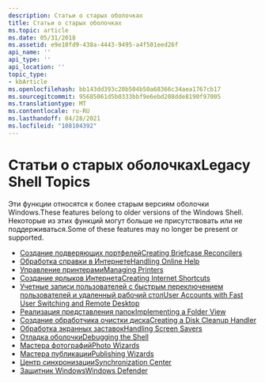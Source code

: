 ```yaml
---
description: Статьи о старых оболочках
title: Статьи о старых оболочках
ms.topic: article
ms.date: 05/31/2018
ms.assetid: e9e10fd9-438a-4443-9495-a4f501eed26f
api_name: ''
api_type: ''
api_location: ''
topic_type:
- kbArticle
ms.openlocfilehash: bb143dd393c20b504b50a68366c34aea1767cb17
ms.sourcegitcommit: 95685061d5b0333bbf9e6ebd208dde8190f97005
ms.translationtype: MT
ms.contentlocale: ru-RU
ms.lasthandoff: 04/28/2021
ms.locfileid: "108104392"
---
```

# <a name="legacy-shell-topics"></a><span data-ttu-id="28404-103">Статьи о старых оболочках</span><span class="sxs-lookup"><span data-stu-id="28404-103">Legacy Shell Topics</span></span>

<span data-ttu-id="28404-104">Эти функции относятся к более старым версиям оболочки Windows.</span><span class="sxs-lookup"><span data-stu-id="28404-104">These features belong to older versions of the Windows Shell.</span></span> <span data-ttu-id="28404-105">Некоторые из этих функций могут больше не присутствовать или не поддерживаться.</span><span class="sxs-lookup"><span data-stu-id="28404-105">Some of these features may no longer be present or supported.</span></span>

-   [<span data-ttu-id="28404-106">Создание подверяющих портфелей</span><span class="sxs-lookup"><span data-stu-id="28404-106">Creating Briefcase Reconcilers</span></span>](../lwef/briefcase-reconcilers.md)
-   [<span data-ttu-id="28404-107">Обработка справки в Интернете</span><span class="sxs-lookup"><span data-stu-id="28404-107">Handling Online Help</span></span>](handling-online-help.md)
-   [<span data-ttu-id="28404-108">Управление принтерами</span><span class="sxs-lookup"><span data-stu-id="28404-108">Managing Printers</span></span>](print.md)
-   [<span data-ttu-id="28404-109">Создание ярлыков Интернета</span><span class="sxs-lookup"><span data-stu-id="28404-109">Creating Internet Shortcuts</span></span>](../lwef/internet-shortcuts.md)
-   [<span data-ttu-id="28404-110">Учетные записи пользователей с быстрым переключением пользователей и удаленный рабочий стол</span><span class="sxs-lookup"><span data-stu-id="28404-110">User Accounts with Fast User Switching and Remote Desktop</span></span>](fastuserswitching.md)
-   [<span data-ttu-id="28404-111">Реализация представления папок</span><span class="sxs-lookup"><span data-stu-id="28404-111">Implementing a Folder View</span></span>](../lwef/nse-folderview.md)
-   [<span data-ttu-id="28404-112">Создание обработчика очистки диска</span><span class="sxs-lookup"><span data-stu-id="28404-112">Creating a Disk Cleanup Handler</span></span>](../lwef/disk-cleanup.md)
-   [<span data-ttu-id="28404-113">Обработка экранных заставок</span><span class="sxs-lookup"><span data-stu-id="28404-113">Handling Screen Savers</span></span>](../lwef/screen-saver-library.md)
-   [<span data-ttu-id="28404-114">Отладка оболочки</span><span class="sxs-lookup"><span data-stu-id="28404-114">Debugging the Shell</span></span>](debugging-with-the-shell.md)
-   [<span data-ttu-id="28404-115">Мастера фотографий</span><span class="sxs-lookup"><span data-stu-id="28404-115">Photo Wizards</span></span>](../lwef/photo-wizards-bumper.md)
-   [<span data-ttu-id="28404-116">Мастера публикации</span><span class="sxs-lookup"><span data-stu-id="28404-116">Publishing Wizards</span></span>](../lwef/publishing-wizards.md)
-   [<span data-ttu-id="28404-117">Центр синхронизации</span><span class="sxs-lookup"><span data-stu-id="28404-117">Synchronization Center</span></span>](synchronization-center-bumper.md)
-   [<span data-ttu-id="28404-118">Защитник Windows</span><span class="sxs-lookup"><span data-stu-id="28404-118">Windows Defender</span></span>](../lwef/windows-defender-bumper.md)

 

 
